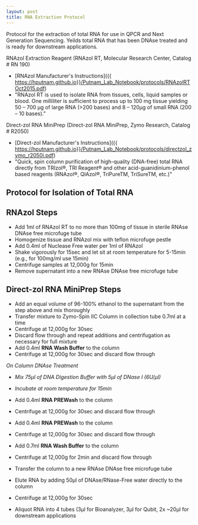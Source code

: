 ```yaml
---
layout: post
title: RNA Extraction Protocol
---
```


Protocol for the extraction of total RNA for use in QPCR and Next Generation Sequencing.
Yeilds total RNA that has been DNAse treated and is ready for downstream applications.

RNAzol Extraction Reagent (RNAzol RT, Molecular Research Center, Catalog # RN 190)
* [RNAzol Manufacturer's Instructions]({{ https://hputnam.github.io}}/Putnam_Lab_Notebook/protocols/RNAzolRTOct2015.pdf)
* "RNAzol RT is used to isolate RNA from tissues, cells, liquid samples or blood. One milliliter is sufficient to process up to 100 mg tissue yielding 50 – 700 μg of large RNA (>200 bases) and 8 – 120μg of small RNA (200 – 10 bases)."

Direct-zol RNA MiniPrep (Direct-zol RNA MiniPrep, Zymo Research, Catalog # R2050)
* [Direct-zol Manufacturer's Instructions]({{ https://hputnam.github.io}}/Putnam_Lab_Notebook/protocols/directzol_zymo_r2050i.pdf)
* "Quick, spin column purification of high-quality (DNA-free) total RNA directly from TRIzol®, TRI Reagent® and other acid-guanidinium-phenol based reagents (RNAzol®, QIAzol®, TriPureTM, TriSureTM, etc.)"



## Protocol for Isolation of Total RNA
 
## RNAzol Steps
* Add 1ml of RNAzol RT to no more than 100mg of tissue in sterile RNAse DNAse free microfuge tube 
* Homogenize tissue and RNAzol mix with teflon microfuge pestle
* Add 0.4ml of Nuclease Free water per 1ml of RNAzol 
* Shake vigorously for 15sec and let sit at room temperature for 5-15min (e.g., for 100mg/ml use 15min)
* Centrifuge samples at 12,000g for 15min
* Remove supernatant into a new RNAse DNAse free microfuge tube 

## Direct-zol RNA MiniPrep Steps
* Add an equal volume of 96-100% ethanol to the supernatant from the step above and mix thoroughly
* Transfer mixture to Zymo-Spin IIC Column in collection tube 0.7ml at a time
* Centrifuge at 12,000g for 30sec
* Discard flow through and repeat additions and centrifugation as necessary for full mixture
* Add 0.4ml **RNA Wash Buffer** to the column
* Centrifuge at 12,000g for 30sec and discard flow through

*On Column DNAse Treatment*
* _Mix 75µl of DNA Digestion Buffer with 5µl of DNase I (6U/µl)_
* _Incubate at room temperature for 15min_

* Add 0.4ml **RNA PREWash** to the column 
* Centrifuge at 12,000g for 30sec and discard flow through
* Add 0.4ml **RNA PREWash** to the column 
* Centrifuge at 12,000g for 30sec and discard flow through
* Add 0.7ml **RNA Wash Buffer** to the column 
* Centrifuge at 12,000g for 2min and discard flow through
* Transfer the column to a new RNAse DNAse free microfuge tube
* Elute RNA by adding 50µl of DNAse/RNase-Free water directly to the column
* Centrifuge at 12,000g for 30sec
* Aliquot RNA into 4 tubes (3µl for Bioanalyzer, 3µl for Qubit, 2x ~20µl for downstream applications